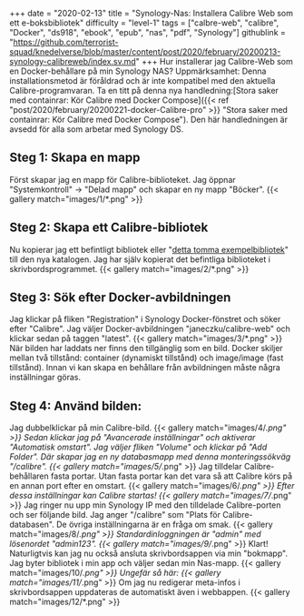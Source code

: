 +++
date = "2020-02-13"
title = "Synology-Nas: Installera Calibre Web som ett e-boksbibliotek"
difficulty = "level-1"
tags = ["calbre-web", "calibre", "Docker", "ds918", "ebook", "epub", "nas", "pdf", "Synology"]
githublink = "https://github.com/terrorist-squad/knedelverse/blob/master/content/post/2020/february/20200213-synology-calibreweb/index.sv.md"
+++
Hur installerar jag Calibre-Web som en Docker-behållare på min Synology NAS? Uppmärksamhet: Denna installationsmetod är föråldrad och är inte kompatibel med den aktuella Calibre-programvaran. Ta en titt på denna nya handledning:[Stora saker med containrar: Kör Calibre med Docker Compose]({{< ref "post/2020/february/20200221-docker-Calibre-pro" >}} "Stora saker med containrar: Kör Calibre med Docker Compose"). Den här handledningen är avsedd för alla som arbetar med Synology DS.
## Steg 1: Skapa en mapp
Först skapar jag en mapp för Calibre-biblioteket.  Jag öppnar "Systemkontroll" -> "Delad mapp" och skapar en ny mapp "Böcker".
{{< gallery match="images/1/*.png" >}}

##  Steg 2: Skapa ett Calibre-bibliotek
Nu kopierar jag ett befintligt bibliotek eller "[detta tomma exempelbibliotek](https://drive.google.com/file/d/1zfeU7Jh3FO_jFlWSuZcZQfQOGD0NvXBm/view)" till den nya katalogen. Jag har själv kopierat det befintliga biblioteket i skrivbordsprogrammet.
{{< gallery match="images/2/*.png" >}}

## Steg 3: Sök efter Docker-avbildningen
Jag klickar på fliken "Registration" i Synology Docker-fönstret och söker efter "Calibre". Jag väljer Docker-avbildningen "janeczku/calibre-web" och klickar sedan på taggen "latest".
{{< gallery match="images/3/*.png" >}}
När bilden har laddats ner finns den tillgänglig som en bild. Docker skiljer mellan två tillstånd: container (dynamiskt tillstånd) och image/image (fast tillstånd). Innan vi kan skapa en behållare från avbildningen måste några inställningar göras.
## Steg 4: Använd bilden:
Jag dubbelklickar på min Calibre-bild.
{{< gallery match="images/4/*.png" >}}
Sedan klickar jag på "Avancerade inställningar" och aktiverar "Automatisk omstart". Jag väljer fliken "Volume" och klickar på "Add Folder". Där skapar jag en ny databasmapp med denna monteringssökväg "/calibre".
{{< gallery match="images/5/*.png" >}}
Jag tilldelar Calibre-behållaren fasta portar. Utan fasta portar kan det vara så att Calibre körs på en annan port efter en omstart.
{{< gallery match="images/6/*.png" >}}
Efter dessa inställningar kan Calibre startas!
{{< gallery match="images/7/*.png" >}}
Jag ringer nu upp min Synology IP med den tilldelade Calibre-porten och ser följande bild. Jag anger "/calibre" som "Plats för Calibre-databasen". De övriga inställningarna är en fråga om smak.
{{< gallery match="images/8/*.png" >}}
Standardinloggningen är "admin" med lösenordet "admin123".
{{< gallery match="images/9/*.png" >}}
Klart! Naturligtvis kan jag nu också ansluta skrivbordsappen via min "bokmapp". Jag byter bibliotek i min app och väljer sedan min Nas-mapp.
{{< gallery match="images/10/*.png" >}}
Ungefär så här:
{{< gallery match="images/11/*.png" >}}
Om jag nu redigerar meta-infos i skrivbordsappen uppdateras de automatiskt även i webbappen.
{{< gallery match="images/12/*.png" >}}